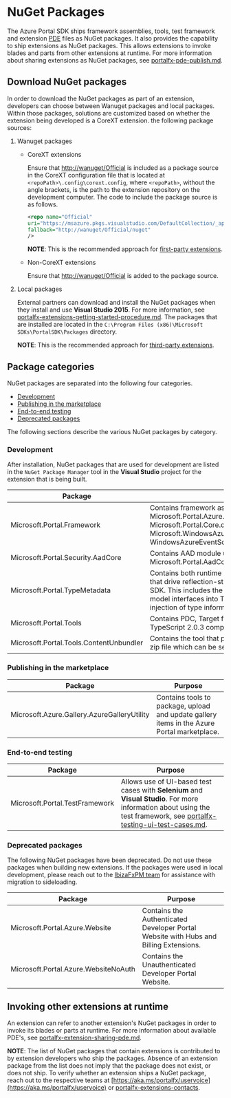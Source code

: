 # NuGet Packages

The Azure Portal SDK ships framework assemblies, tools, test framework and extension [PDE](portalfx-extensions-onboarding-glossary.md) files as NuGet packages. It also provides the capability to ship extensions as NuGet packages. This allows extensions to invoke blades and parts from other extensions at runtime. For more information about sharing  extensions as NuGet packages, see [portalfx-pde-publish.md](portalfx-pde-publish.md).

## Download NuGet packages

In order to download the NuGet packages as part of an extension, developers can choose between Wanuget packages and local packages. Within those packages, solutions are customized based on whether the extension being developed is a CoreXT extension.
 the following package sources:

1. Wanuget packages

   * CoreXT extensions

        Ensure that [http://wanuget/Official](http://wanuget/Official) is included as a package source in the CoreXT configuration file that is located at `<repoPath>\.config\corext.config`, where `<repoPath>`, without the angle brackets, is the path to the extension repository on the development computer. The code to include the package source is as follows.

        ```xml
        <repo name="Official"
        uri="https://msazure.pkgs.visualstudio.com/DefaultCollection/_apis/packaging/Official/nuget/index.json"
        fallback="http://wanuget/Official/nuget" 
        />
        ```

        **NOTE**: This is the recommended approach for [first-party extensions](portalfx-extensions-onboarding-glossary.md). 

    * Non-CoreXT extensions

        Ensure that [http://wanuget/Official](http://wanuget/Official) is added to the package source.

1. Local packages

    External partners can download and install the NuGet packages when they install and use **Visual Studio 2015**. For more information, see [portalfx-extensions-getting-started-procedure.md](portalfx-extensions-getting-started-procedure.md). The packages that are installed are located in the `C:\Program Files (x86)\Microsoft SDKs\PortalSDK\Packages` directory.

    **NOTE**: This is the recommended approach for [third-party extensions](portalfx-extensions-onboarding-glossary.md).


## Package categories

NuGet packages are separated into the following four categories.   

* [Development](#development)
* [Publishing in the marketplace](#publishing-in-the-marketplace)
* [End-to-end testing](#end-to-end-testing)
* [Deprecated packages](#deprecated-packages)

The following sections describe the various NuGet packages by category.

### Development

After installation, NuGet packages that are used for development are listed in the `NuGet Package Manager` tool in the **Visual Studio** project for the extension that is being built.
   
| Package | Purpose | 
| ------- | ------- |
| Microsoft.Portal.Framework | Contains framework assemblies Microsoft.Portal.Azure.dll, Microsoft.Portal.Core.dll,Microsoft.Portal.Framework.dll, Microsoft.WindowsAzure.ServiceRuntime.dll and WindowsAzureEventSource.dll.  |
| Microsoft.Portal.Security.AadCore | Contains AAD module used for auth Microsoft.Portal.AadCore.dll | 
| Microsoft.Portal.TypeMetadata  | Contains both runtime and compile time components that drive reflection-style features for the Azure Portal SDK.  This includes the compile time generation of C# model interfaces into TypeScript interfaces, and the injection of type information into the portal at runtime. | 
| Microsoft.Portal.Tools | Contains PDC, Target files (.target) , [Definition files](portalfx-extensions-onboarding-glossary.md) and TypeScript 2.0.3 compiler. | 
| Microsoft.Portal.Tools.ContentUnbundler | Contains the tool that packages an extension UI into a zip file which can be served by the hosting service. | 

### Publishing in the marketplace

| Package | Purpose | 
| ------- | ------- |
| Microsoft.Azure.Gallery.AzureGalleryUtility | Contains tools to package, upload and update gallery items in the Azure Portal marketplace. | 

### End-to-end testing

| Package | Purpose | 
| ------- | ------- |
| Microsoft.Portal.TestFramework | Allows use of UI-based test cases with **Selenium** and **Visual Studio**. For more information about using the test framework, see [portalfx-testing-ui-test-cases.md](portalfx-testing-ui-test-cases.md). | 

### Deprecated packages

The following NuGet packages have been deprecated. Do not use these packages when building new extensions. If the packages were used in local development, please reach out to the <a href="mailto:IbizaFxPM@microsoft.com?subject=Migration to Sideloading">IbizaFxPM team</a> for assistance with migration to sideloading.

| Package | Purpose | 
| ------- | ------- |
| Microsoft.Portal.Azure.Website | Contains the Authenticated Developer Portal Website with Hubs and Billing Extensions. | 
| Microsoft.Portal.Azure.WebsiteNoAuth | Contains the Unauthenticated Developer Portal Website. | 

## Invoking other extensions at runtime

An extension can refer to another extension's NuGet packages in order to invoke its blades or parts at runtime. For more information about available PDE's, see [portalfx-extension-sharing-pde.md](portalfx-extension-sharing-pde.md).

**NOTE**: The list of NuGet packages that contain extensions is contributed to by extension developers who ship the packages. Absence of an extension package from the list does not imply that the package does not exist, or does not ship. To verify whether an extension ships a NuGet package, reach out to the respective teams at  [https://aka.ms/portalfx/uservoice](https://aka.ms/portalfx/uservoice)  or [portalfx-extensions-contacts](portalfx-extensions-contacts).
<!-- TODO:  Determine whether this should be the Uservoice link. -->